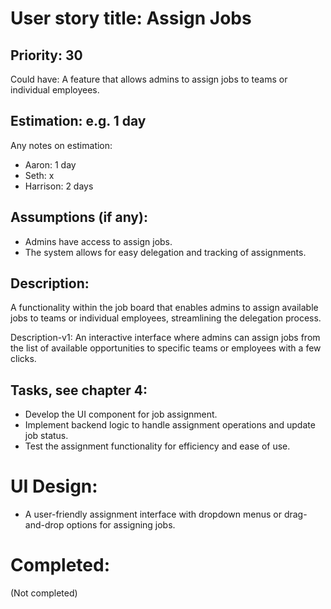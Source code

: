 # User story title: Assign Jobs

## Priority: 30
Could have:
A feature that allows admins to assign jobs to teams or individual employees.

## Estimation: e.g. 1 day
Any notes on estimation:
* Aaron: 1 day
* Seth: x
* Harrison: 2 days

## Assumptions (if any):
- Admins have access to assign jobs.
- The system allows for easy delegation and tracking of assignments.

## Description:
A functionality within the job board that enables admins to assign available jobs to teams or individual employees, streamlining the delegation process.

Description-v1:
An interactive interface where admins can assign jobs from the list of available opportunities to specific teams or employees with a few clicks.

## Tasks, see chapter 4:
- Develop the UI component for job assignment.
- Implement backend logic to handle assignment operations and update job status.
- Test the assignment functionality for efficiency and ease of use.

# UI Design:
- A user-friendly assignment interface with dropdown menus or drag-and-drop options for assigning jobs.

# Completed:
(Not completed)
